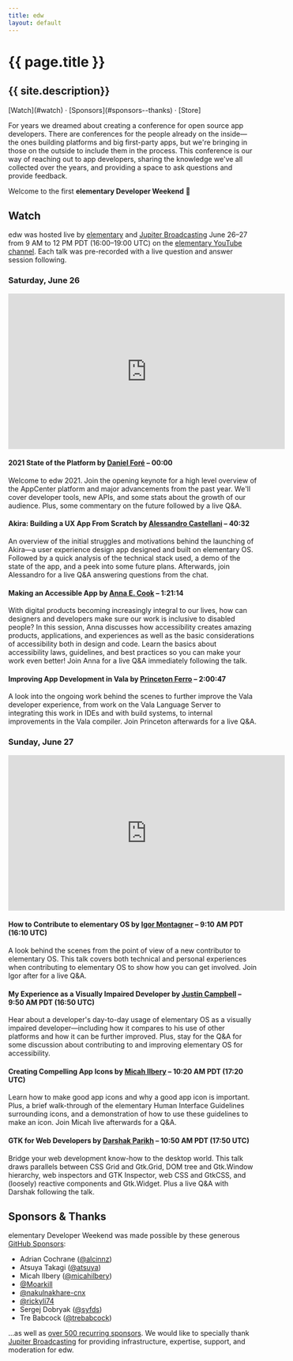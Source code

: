 ```yaml
---
title: edw
layout: default
---
```


# {{ page.title }}

## {{ site.description}}

<nav markdown="1">
[Watch](#watch) · [Sponsors](#sponsors--thanks) · [Store]
</nav>

For years we dreamed about creating a conference for open source app developers. There are conferences for the people already on the inside—the ones building platforms and big first-party apps, but we're bringing in those on the outside to include them in the process. This conference is our way of reaching out to app developers, sharing the knowledge we've all collected over the years, and providing a space to ask questions and provide feedback.

Welcome to the first **elementary Developer Weekend** 🎉️

## Watch

edw was hosted live by [elementary] and [Jupiter Broadcasting] June 26–27 from 9 AM to 12 PM PDT (16:00–19:00 UTC) on the [elementary YouTube channel][youtube]. Each talk was pre-recorded with a live question and answer session following.

### Saturday, June 26

<div class="embed">
  <iframe width="560" height="315" src="https://www.youtube-nocookie.com/embed/MZ27OqE0mZw" title="YouTube video player" frameborder="0" allow="accelerometer; autoplay; clipboard-write; encrypted-media; gyroscope; picture-in-picture" allowfullscreen>
    <a href="https://www.youtube.com/watch?v=MZ27OqE0mZw">View on YouTube</a>
  </iframe>
</div>

#### **2021 State of the Platform** by [Daniel Foré](https://github.com/danrabbit) – 00:00

Welcome to edw 2021. Join the opening keynote for a high level overview of the AppCenter platform and major advancements from the past year. We'll cover developer tools, new APIs, and some stats about the growth of our audience. Plus, some commentary on the future followed by a live Q&A.

#### **Akira: Building a UX App From Scratch** by [Alessandro Castellani](https://github.com/Alecaddd) – 40:32

An overview of the initial struggles and motivations behind the launching of Akira—a user experience design app designed and built on elementary OS. Followed by a quick analysis of the technical stack used, a demo of the state of the app, and a peek into some future plans. Afterwards, join Alessandro for a live Q&A answering questions from the chat.

#### **Making an Accessible App** by [Anna E. Cook](https://github.com/annaecookux) – 1:21:14

With digital products becoming increasingly integral to our lives, how can designers and developers make sure our work is inclusive to disabled people? In this session, Anna discusses how accessibility creates amazing products, applications, and experiences as well as the basic considerations of accessibility both in design and code. Learn the basics about accessibility laws, guidelines, and best practices so you can make your work even better! Join Anna for a live Q&A immediately following the talk.

#### **Improving App Development in Vala** by [Princeton Ferro](https://github.com/Prince781) – 2:00:47

A look into the ongoing work behind the scenes to further improve the Vala developer experience, from work on the Vala Language Server to integrating this work in IDEs and with build systems, to internal improvements in the Vala compiler. Join Princeton afterwards for a live Q&A.

### Sunday, June 27

<div class="embed">
  <iframe width="560" height="315" src="https://www.youtube-nocookie.com/embed/6Px0eTRjZiE" title="YouTube video player" frameborder="0" allow="accelerometer; autoplay; clipboard-write; encrypted-media; gyroscope; picture-in-picture" allowfullscreen>
    <a href="https://www.youtube.com/watch?v=6Px0eTRjZiE">View on YouTube</a>
  </iframe>
</div>

#### **How to Contribute to elementary OS** by [Igor Montagner](https://github.com/igordsm) – 9:10 AM PDT (16:10 UTC)

A look behind the scenes from the point of view of a new contributor to elementary OS. This talk covers both technical and personal experiences when contributing to elementary OS to show how you can get involved. Join Igor after for a live Q&A.

#### **My Experience as a Visually Impaired Developer** by [Justin Campbell](https://github.com/techdev5521) – 9:50 AM PDT (16:50 UTC)

Hear about a developer's day-to-day usage of elementary OS as a visually impaired developer—including how it compares to his use of other platforms and how it can be further improved. Plus, stay for the Q&A for some discussion about contributing to and improving elementary OS for accessibility.

#### **Creating Compelling App Icons** by [Micah Ilbery](https://github.com/micahilbery) – 10:20 AM PDT (17:20 UTC)

Learn how to make good app icons and why a good app icon is important. Plus, a brief walk-through of the elementary Human Interface Guidelines surrounding icons, and a demonstration of how to use these guidelines to make an icon. Join Micah live afterwards for a Q&A.

#### **GTK for Web Developers** by [Darshak Parikh](https://github.com/dar5hak) – 10:50 AM PDT (17:50 UTC)

Bridge your web development know-how to the desktop world. This talk draws parallels between CSS Grid and Gtk.Grid, DOM tree and Gtk.Window hierarchy, web inspectors and GTK Inspector, web CSS and GtkCSS, and (loosely) reactive components and Gtk.Widget. Plus a live Q&A with Darshak following the talk.

## Sponsors & Thanks

elementary Developer Weekend was made possible by these generous [GitHub Sponsors][sponsors]:

- Adrian Cochrane ([@alcinnz](https://github.com/alcinnz))
- Atsuya Takagi ([@atsuya](https://github.com/atsuya))
- Micah Ilbery ([@micahilbery](https://github.com/micahilbery))
- [@Moarkill](https://github.com/Moarkill)
- [@nakulnakhare-cnx](https://github.com/nakulnakhare-cnx)
- [@rickyli74](https://github.com/rickyli74)
- Sergej Dobryak ([@syfds](https://github.com/syfds))
- Tre Babcock ([@trebabcock](https://github.com/trebabcock))

…as well as [over 500 recurring sponsors][sponsors]. We would like to specially thank [Jupiter Broadcasting] for providing infrastructure, expertise, support, and moderation for edw.

[elementary]: https://elementary.io
[store]: https://store.elementary.io/#elementary-developer-weekend
[sponsors]: https://github.com/sponsors/elementary
[youtube]: https://www.youtube.com/elementaryinc
[Jupiter Broadcasting]: https://www.jupiterbroadcasting.com/
